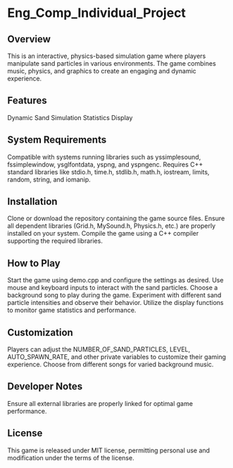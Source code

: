 # Eng_Comp_Individual_Project

## Overview
This is an interactive, physics-based simulation game where players manipulate sand particles in various environments. 
The game combines music, physics, and graphics to create an engaging and dynamic experience. 

## Features
Dynamic Sand Simulation
Statistics Display

## System Requirements
Compatible with systems running libraries such as yssimplesound, fssimplewindow, ysglfontdata, yspng, and yspngenc.
Requires C++ standard libraries like stdio.h, time.h, stdlib.h, math.h, iostream, limits, random, string, and iomanip.

## Installation
Clone or download the repository containing the game source files.
Ensure all dependent libraries (Grid.h, MySound.h, Physics.h, etc.) are properly installed on your system.
Compile the game using a C++ compiler supporting the required libraries.

## How to Play
Start the game using demo.cpp and configure the settings as desired.
Use mouse and keyboard inputs to interact with the sand particles.
Choose a background song to play during the game.
Experiment with different sand particle intensities and observe their behavior.
Utilize the display functions to monitor game statistics and performance.

## Customization
Players can adjust the NUMBER_OF_SAND_PARTICLES, LEVEL, AUTO_SPAWN_RATE, and other private variables to customize their gaming experience.
Choose from different songs for varied background music.

## Developer Notes
Ensure all external libraries are properly linked for optimal game performance.

## License
This game is released under MIT license, permitting personal use and modification under the terms of the license.

